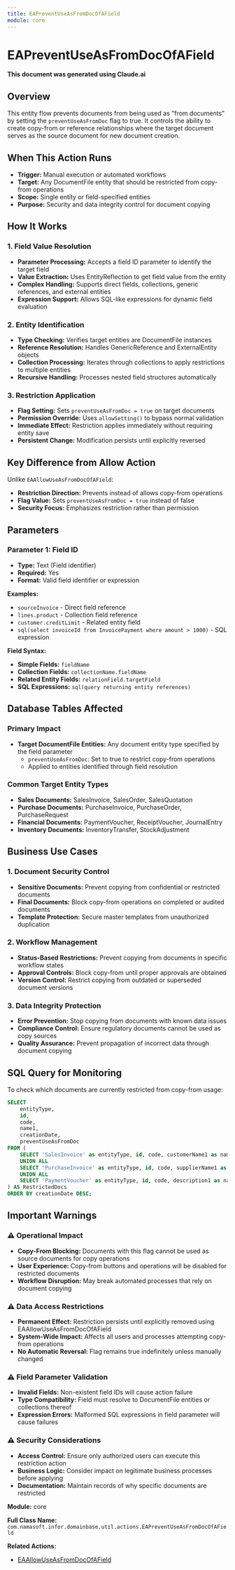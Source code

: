 ```yaml
---
title: EAPreventUseAsFromDocOfAField
module: core
---
```



<div class='entity-flows'>

# EAPreventUseAsFromDocOfAField

**This document was generated using Claude.ai**

## Overview

This entity flow prevents documents from being used as "from documents" by setting the `preventUseAsFromDoc` flag to true. It controls the ability to create copy-from or reference relationships where the target document serves as the source document for new document creation.

## When This Action Runs

- **Trigger:** Manual execution or automated workflows
- **Target:** Any DocumentFile entity that should be restricted from copy-from operations
- **Scope:** Single entity or field-specified entities
- **Purpose:** Security and data integrity control for document copying

## How It Works

### 1. Field Value Resolution
- **Parameter Processing:** Accepts a field ID parameter to identify the target field
- **Value Extraction:** Uses EntityReflection to get field value from the entity
- **Complex Handling:** Supports direct fields, collections, generic references, and external entities
- **Expression Support:** Allows SQL-like expressions for dynamic field evaluation

### 2. Entity Identification
- **Type Checking:** Verifies target entities are DocumentFile instances
- **Reference Resolution:** Handles GenericReference and ExternalEntity objects
- **Collection Processing:** Iterates through collections to apply restrictions to multiple entities
- **Recursive Handling:** Processes nested field structures automatically

### 3. Restriction Application
- **Flag Setting:** Sets `preventUseAsFromDoc = true` on target documents
- **Permission Override:** Uses `allowSetting()` to bypass normal validation
- **Immediate Effect:** Restriction applies immediately without requiring entity save
- **Persistent Change:** Modification persists until explicitly reversed

## Key Difference from Allow Action

Unlike `EAAllowUseAsFromDocOfAField`:
- **Restriction Direction:** Prevents instead of allows copy-from operations
- **Flag Value:** Sets `preventUseAsFromDoc = true` instead of false
- **Security Focus:** Emphasizes restriction rather than permission

## Parameters

### Parameter 1: Field ID
- **Type:** Text (Field identifier)
- **Required:** Yes
- **Format:** Valid field identifier or expression

**Examples:**
- `sourceInvoice` - Direct field reference
- `lines.product` - Collection field reference
- `customer.creditLimit` - Related entity field
- `sql(select invoiceId from InvoicePayment where amount > 1000)` - SQL expression

**Field Syntax:**
- **Simple Fields:** `fieldName`
- **Collection Fields:** `collectionName.fieldName`
- **Related Entity Fields:** `relationField.targetField`
- **SQL Expressions:** `sql(query returning entity references)`

## Database Tables Affected

### Primary Impact
- **Target DocumentFile Entities:** Any document entity type specified by the field parameter
  - `preventUseAsFromDoc`: Set to true to restrict copy-from operations
  - Applied to entities identified through field resolution

### Common Target Entity Types
- **Sales Documents:** SalesInvoice, SalesOrder, SalesQuotation
- **Purchase Documents:** PurchaseInvoice, PurchaseOrder, PurchaseRequest
- **Financial Documents:** PaymentVoucher, ReceiptVoucher, JournalEntry
- **Inventory Documents:** InventoryTransfer, StockAdjustment

## Business Use Cases

### 1. Document Security Control
- **Sensitive Documents:** Prevent copying from confidential or restricted documents
- **Final Documents:** Block copy-from operations on completed or audited documents
- **Template Protection:** Secure master templates from unauthorized duplication

### 2. Workflow Management
- **Status-Based Restrictions:** Prevent copying from documents in specific workflow states
- **Approval Controls:** Block copy-from until proper approvals are obtained
- **Version Control:** Restrict copying from outdated or superseded document versions

### 3. Data Integrity Protection
- **Error Prevention:** Stop copying from documents with known data issues
- **Compliance Control:** Ensure regulatory documents cannot be used as copy sources
- **Quality Assurance:** Prevent propagation of incorrect data through document copying

## SQL Query for Monitoring

To check which documents are currently restricted from copy-from usage:

```sql
SELECT 
    entityType,
    id,
    code,
    name1,
    creationDate,
    preventUseAsFromDoc
FROM (
    SELECT 'SalesInvoice' as entityType, id, code, customerName1 as name1, creationDate, preventUseAsFromDoc FROM SalesInvoice WHERE preventUseAsFromDoc = 1
    UNION ALL
    SELECT 'PurchaseInvoice' as entityType, id, code, supplierName1 as name1, creationDate, preventUseAsFromDoc FROM PurchaseInvoice WHERE preventUseAsFromDoc = 1
    UNION ALL
    SELECT 'PaymentVoucher' as entityType, id, code, description1 as name1, creationDate, preventUseAsFromDoc FROM PaymentVoucher WHERE preventUseAsFromDoc = 1
) AS RestrictedDocs
ORDER BY creationDate DESC;
```

## Important Warnings

### ⚠️ Operational Impact
- **Copy-From Blocking:** Documents with this flag cannot be used as source documents for copy operations
- **User Experience:** Copy-from buttons and operations will be disabled for restricted documents
- **Workflow Disruption:** May break automated processes that rely on document copying

### ⚠️ Data Access Restrictions
- **Permanent Effect:** Restriction persists until explicitly removed using EAAllowUseAsFromDocOfAField
- **System-Wide Impact:** Affects all users and processes attempting copy-from operations
- **No Automatic Reversal:** Flag remains true indefinitely unless manually changed

### ⚠️ Field Parameter Validation
- **Invalid Fields:** Non-existent field IDs will cause action failure
- **Type Compatibility:** Field must resolve to DocumentFile entities or collections thereof
- **Expression Errors:** Malformed SQL expressions in field parameter will cause failures

### ⚠️ Security Considerations
- **Access Control:** Ensure only authorized users can execute this restriction action
- **Business Logic:** Consider impact on legitimate business processes before applying
- **Documentation:** Maintain records of why specific documents are restricted


**Module:** core

**Full Class Name:** `com.namasoft.infor.domainbase.util.actions.EAPreventUseAsFromDocOfAField`

**Related Actions:**
- [EAAllowUseAsFromDocOfAField](EAAllowUseAsFromDocOfAField.md)


</div>

